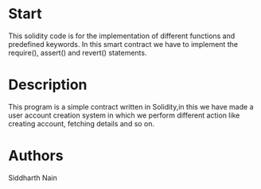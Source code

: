 
# Start
This solidity code is for the implementation of different functions and predefined keywords. In this smart contract we have to implement the require(), assert() and revert() statements.

# Description
This program is a simple contract written in Solidity,in this we have made a user account creation system in which we perform different action like creating account, fetching details and so on.

# Authors
Siddharth Nain
